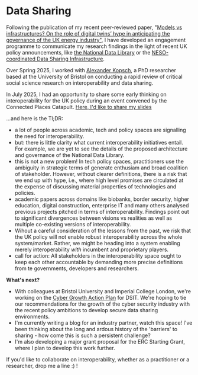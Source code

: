 # Data Sharing

Following the publication of my recent peer-reviewed paper, "[Models vs infrastructures? On the role of digital twins’ hype in anticipating the governance of the UK energy industry"](https://doi.org/10.1016/j.envsci.2025.104041), I have developed an engagement programme to communicate my research findings in the light of recent UK policy announcements, like [the National Data Library](https://datalibrary.uk/) or the [NESO-coordinated Data Sharing Infrastructure](https://www.neso.energy/news/neso-appointed-ofgem-interim-data-sharing-infrastructure-coordinator). 

Over Spring 2025, I worked with [Alexander Kopsch](https://www.bristol.ac.uk/cdt/cyber-security/tipscdtstudents/stu-profiles/studentprofileak22/), a PhD researcher based at the University of Bristol on conducting a rapid review of critical social science research on interoperability and data sharing.

In July 2025, I had an opportunity to share some early thinking on interoperability for the UK policy during an event convened by the Connected Places Catapult. [Here, I'd like to share my slides](assets/documents/DSWG-Michalec300725.pdf)

...and here is the Tl;DR:
- a lot of people across academic, tech and policy spaces are signalling the need for interoperability.
- but: there is little clarity what current interoperability initiatives entail. For example, we are yet to see the details of the proposed architecture and governance of the National Data Library.
- this is not a new problem! In tech policy spaces, practitioners use the ambiguity in strategic terms of generate enthusiam and broad coalition of stakeholder. However, without clearer definitions, there is a risk that we end up with hype, i.e., where high level promises are circulated at the expense of discussing material properties of technologies and policies.
- academic papers across domains like biobanks, border security, higher education, digital construction, enterprise IT and many others analysed previous projects pitched in terms of interoperability. Findings point out to significant divergences between visions vs realities as well as multiple co-existing versions of interoperability.
- Wihout a careful consideration of the lessons from the past, we risk that the UK policy will not enable robust interoperability across the whole system/market. Rather, we might be heading into a system enabling merely interoperability *with* incumbent and proprietary players.
- call for action: All stakeholders in the interoperability space ought to keep each other accountable by demanding more precise definitions from te governments, developers and researchers.

**What's next?**
 - With colleagues at Bristol University and Imperial College London, we're working on the [Cyber Growth Action Plan](https://www.gov.uk/government/publications/cyber-growth-action-plan-2025/cyber-security-growth-action-plan-terms-of-reference) for DSIT. We're hoping to tie our recommendations for the growth of the cyber security industry with the recent policy ambitions to develop secure data sharing environments.
-  I'm currently writing a blog for an industry partner, watch this space! I've been thinking about the long and ardous history of the 'barriers' to sharing - how come this is such a persistent challenge?
- I'm also developing a major grant proposal for the ERC Starting Grant, where I plan to develop this work further.  

If you'd like to collaborate on interoperability, whether as a practitioner or a researcher, drop me a line :) ! 
